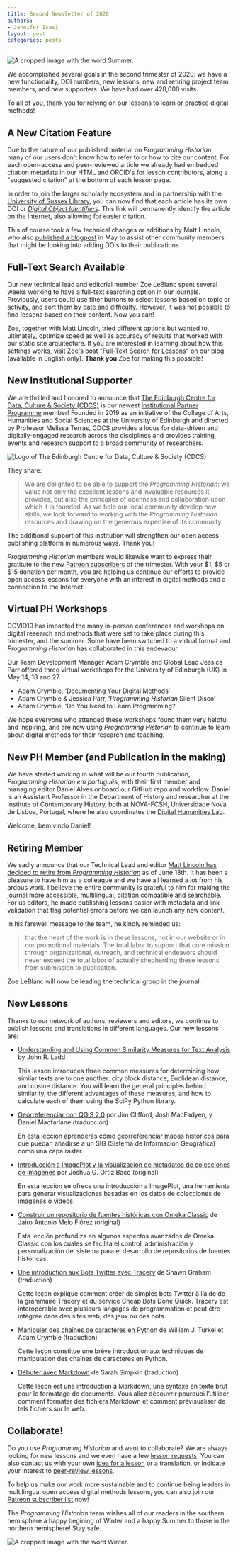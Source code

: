 ```yaml
---
title: Second Newsletter of 2020
authors: 
- Jennifer Isasi
layout: post
categories: posts
---
```


<img src="/images/blog/summer.jpg" alt="A cropped image with the word Summer." caption="Happy Summer to our audience in the northern hemisphere!"/>

We accomplished several goals in the second trimester of 2020: we have a new functionality, DOI numbers, new lessons, new and retiring project team members, and new supporters. We have had over 428,000 visits.

To all of you, thank you for relying on our lessons to learn or practice digital methods! 



## A New Citation Feature 

Due to the nature of our published material on *Programming Historian*, many of our users don't know how to refer to or how to cite our content. For each open-access and peer-reviewed article we already had embedded citation metadata in our HTML and ORCID's for lesson contributors, along a "suggested citation" at the bottom of each lesson page.  

In order to join the larger scholarly ecosystem and in partnership with the [University of Sussex Library](https://www.sussex.ac.uk/library/), you can now find that each article has its own DOI or [*Digital Object Identifiers*](https://www.doi.org/). This link will permanently identify the article on the Internet, also allowing for easier citation. 

This of course took a few technical changes or additions by Matt Lincoln, who also [published a blogpost](https://programminghistorian.org/posts/dois-for-ph) in May to assist other community members that might be looking into adding DOIs to their publications.



## Full-Text Search Available

Our new technical lead and editorial member Zoe LeBlanc spent several weeks working to have a full-text searching option in our journals. Previously, users could use filter buttons to select lessons based on topic or activity, and sort them by date and difficulty. However, it was not possible to find lessons based on their content. Now you can! 

Zoe, together with Matt Lincoln, tried different options but wanted to, ultimately, optimize speed as well as accuracy of results that worked with our static site arquitecture. If you are interested in learning about how this settings works, visit Zoe's post "[Full-Text Search for Lessons](https://programminghistorian.org/posts/full-text-search)" on our blog (available in English only). **Thank you** Zoe for making this possible!



## New Institutional Supporter 

We are thrilled and honored to announce that [The Edinburgh Centre for Data, Culture & Society (CDCS)](https://www.cdcs.ed.ac.uk) is our newest [Institutional Partner Programme](https://programminghistorian.org/en/support-us#institutional-partner-programme) member! Founded in 2019 as an initiative of the College of Arts, Humanities and Social Sciences at the University of Edinburgh and directed by Professor Melissa Terras, CDCS provides a locus for data-driven and digitally-engaged research across the disciplines and provides training, events and research support to a broad community of researchers. 

<img src="/images/blog/cdcs-uk-logo.png" alt="Logo of The Edinburgh Centre for Data, Culture & Society (CDCS)"/>

They share: 

> We are delighted to be able to support the *Programming Historian*: we value not only the excellent lessons and invaluable resources it provides, but also the principles of openness and collaboration upon which it is founded. As we help our local community develop new skills, we look forward to working with the *Programming Historian* resources and drawing on the generous expertise of its community. 

The additional support of this institution will strengthen our open access publishing platform in numerous ways. Thank you!

*Programming Historian* members would likewise want to express their gratitute to the new [Patreon subscribers](https://www.patreon.com/theprogramminghistorian) of the trimester. With your $1, $5 or $15 donation per month, you are helping us continue our efforts to provide open access lessons for everyone with an interest in digital methods and a connection to the Internet! 



## Virtual PH Workshops 

COVID19 has impacted the many in-person conferences and workhops on digital research and methods that were set to take place during this trimester, and the summer. Some have been switched to a virtual format and *Programming Historian* has collaborated in this endevaour. 

Our Team Development Manager Adam Crymble and Global Lead Jessica Parr offered three virtual workshops for the University of Edinburgh (UK) in May 14, 18 and 27.  

- Adam Crymble, ‘Documenting Your Digital Methods’
- Adam Crymble & Jessica Parr, ‘*Programming Historian* Silent Disco’
- Adam Crymble, ‘Do You Need to Learn Programming?’

We hope everyone who attended these workshops found them very helpful and inspiring, and are now using *Programming Historian* to continue to learn about digital methods for their research and teaching.



## New PH Member (and Publication in the making)

We have started working in what will be our fourth publication, *Programming Historian em português*, with their first member and managing editor Daniel Alves onboard our GitHub repo and workflow. Daniel is an Assistant Professor in the Department of History and researcher at the Institute of Contemporary History, both at NOVA-FCSH, Universidade Nova de Lisboa, Portugal, where he also coordinates the [Digital Humanities Lab](https://dhlab.fcsh.unl.pt). 

Welcome, bem vindo Daniel! 



## Retiring Member 

We sadly announce that our Technical Lead and editor [Matt Lincoln has decided to retire from *Programming Historian*](https://matthewlincoln.net/2020/06/18/leaving-programming-historian.html) as of June 18th. It has been a pleasure to have him as a colleague and we have all learned a lot from his ardous work. I believe the entire community is grateful to him for making the journal more accessible, multilingual, citation compatible and searchable. For us editors, he made publishing lessons easier with metadata and link validation that flag potential errors before we can launch any new content. 

In his farewell message to the team, he kindly reminded us: 

> that the heart of the work is in these lessons, not in our website or in our promotional materials. The total labor to support that core mission through organizational, outreach, and technical endeavors should never exceed the total labor of actually shepherding these lessons from submission to publication.

Zoe LeBlanc will now be leading the technical group in the journal.



## New Lessons

Thanks to our network of authors, reviewers and editors, we continue to publish lessons and translations in different languages. Our new lessons are: 

- [Understanding and Using Common Similarity Measures for Text Analysis](https://programminghistorian.org/en/lessons/common-similarity-measures) by John R. Ladd

  This lesson introduces three common measures for determining how similar texts are to one another: city block distance, Euclidean distance, and cosine distance. You will learn the general principles behind similarity, the different advantages of these measures, and how to calculate each of them using the SciPy Python library.

- [Georreferenciar con QGIS 2.0](https://programminghistorian.org/es/lecciones/georreferenciar-qgis) por Jim Clifford, Josh MacFadyen, y Daniel Macfarlane (traducción)

  En esta lección aprenderás cómo georreferenciar mapas históricos para que puedan añadirse a un SIG (Sistema de Información Geográfica) como una capa ráster.

- [Introducción a ImagePlot y la visualización de metadatos de colecciones de imágenes](https://programminghistorian.org/es/lecciones/introduccion-a-imageplot-y-la-visualizacion-de-metadatos) por Joshua G. Ortiz Baco (original)

  En esta lección se ofrece una introducción a ImagePlot, una herramienta para generar visualizaciones basadas en los datos de colecciones de imágenes o videos.

- [Construir un repositorio de fuentes históricas con Omeka Classic](https://programminghistorian.org/es/lecciones/construir-repositorio-de-fuentes) de Jairo Antonio Melo Flórez (original)

  Esta lección profundiza en algunos aspectos avanzados de Omeka Classic con los cuales se facilita el control, administración y personalización del sistema para el desarrollo de repositorios de fuentes históricas.

- [Une introduction aux Bots Twitter avec Tracery](https://programminghistorian.org/fr/lecons/intro-aux-bots-twitter) de Shawn Graham (traduction)

  Cette leçon explique comment créer de simples bots Twitter à l’aide de la grammaire Tracery et du service Cheap Bots Done Quick. Tracery est interopérable avec plusieurs langages de programmation et peut être intégrée dans des sites web, des jeux ou des bots.

- [Manipuler des chaînes de caractères en Python](https://programminghistorian.org/fr/lecons/manipuler-chaines-caracteres-python) de William J. Turkel et Adam Crymble (traduction)

  Cette leçon constitue une brève introduction aux techniques de manipulation des chaînes de caractères en Python.

- [Débuter avec Markdown](https://programminghistorian.org/fr/lecons/debuter-avec-markdown) de Sarah Simpkin (traduction)

  Cette leçon est une introduction à Markdown, une syntaxe en texte brut pour le formatage de documents. Vous allez découvrir pourquoi l’utiliser, comment formater des fichiers Markdown et comment prévisualiser de tels fichiers sur le web.

  

## Collaborate!

Do you use *Programming Historian* and want to collaborate? We are always looking for new lessons and we even have a few [lesson requests](https://programminghistorian.org/en/lesson-requests). You can also contact us with your own [idea for a lesson](https://programminghistorian.org/en/author-guidelines) or a translation, or indicate your interest to [peer-review lessons](https://programminghistorian.org/en/reviewer-guidelines).

To help us make our work more sustainable and to continue being leaders in multilingual open access digital methods lessons, you can also join our [Patreon subscriber list](https://www.patreon.com/theprogramminghistorian) now!



The *Programming Historian* team wishes all of our readers in the southern hemisphere a happy begining of Winter and a happy Summer to those in the northern hemisphere! Stay safe. 

<img src="/images/blog/winter.jpg" alt="A cropped image with the word Winter." caption="Happy Spring to our audience in the southern hemisphere!"/>

